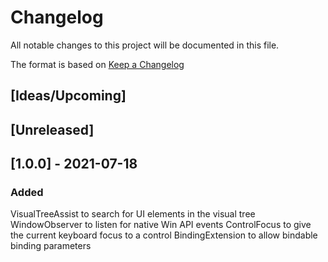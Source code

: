 # Changelog
All notable changes to this project will be documented in this file.

The format is based on [Keep a Changelog](https://keepachangelog.com/en/1.0.0/)

## [Ideas/Upcoming]

## [Unreleased]

## [1.0.0] - 2021-07-18
### Added
VisualTreeAssist to search for UI elements in the visual tree
WindowObserver to listen for native Win API events
ControlFocus to give the current keyboard focus to a control
BindingExtension to allow bindable binding parameters
